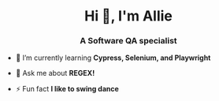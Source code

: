 <h1 align="center">Hi 👋, I'm Allie</h1>
<h3 align="center">A Software QA specialist</h3>

- 🌱 I’m currently learning **Cypress, Selenium, and Playwright**

- 💬 Ask me about **REGEX!**

- ⚡ Fun fact **I like to swing dance**
